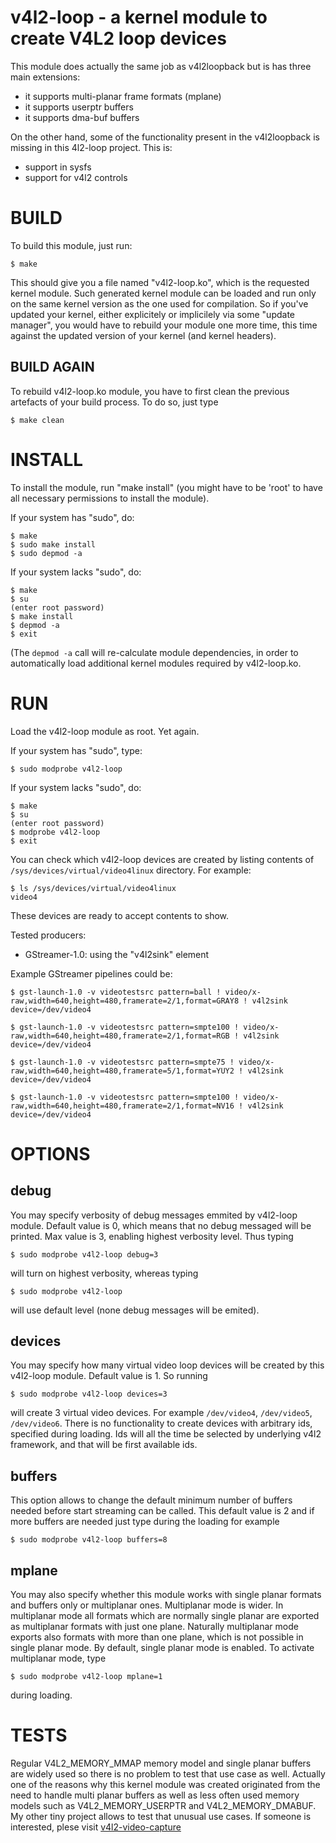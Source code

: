 v4l2-loop - a kernel module to create V4L2 loop devices
==============================================================

This module does actually the same job as v4l2loopback but is has three main extensions:
- it supports multi-planar frame formats (mplane)
- it supports userptr buffers
- it supports dma-buf buffers

On the other hand, some of the functionality present in the v4l2loopback
is missing in this 4l2-loop project. This is:
- support in sysfs
- support for v4l2 controls

# BUILD
To build this module, just run:

    $ make

This should give you a file named "v4l2-loop.ko", which is the requested kernel module.
Such generated kernel module can be loaded and run only on the same kernel version
as the one used for compilation. So if you've updated your kernel, either explicitely
or implicilely via some "update manager", you would have to rebuild your module one more time,
this time against the updated version of your kernel (and kernel headers).

## BUILD AGAIN
To rebuild v4l2-loop.ko module, you have to first clean the previous artefacts of your build process.
To do so, just type

    $ make clean

# INSTALL
To install the module, run "make install" (you might have to be 'root' to have
all necessary permissions to install the module).

If your system has "sudo", do:

    $ make
    $ sudo make install
    $ sudo depmod -a

If your system lacks "sudo", do:

    $ make
    $ su
    (enter root password)
    $ make install
    $ depmod -a
    $ exit


(The `depmod -a` call will re-calculate module dependencies, in order to
automatically load additional kernel modules required by v4l2-loop.ko.

# RUN
Load the v4l2-loop module as root. Yet again.

If your system has "sudo", type:

    $ sudo modprobe v4l2-loop

If your system lacks "sudo", do:

    $ make
    $ su
    (enter root password)
    $ modprobe v4l2-loop
    $ exit

You can check which v4l2-loop devices are created by listing contents of
`/sys/devices/virtual/video4linux` directory. For example:

    $ ls /sys/devices/virtual/video4linux
    video4

These devices are ready to accept contents to show.

Tested producers:
- GStreamer-1.0: using the "v4l2sink" element

Example GStreamer pipelines could be:

    $ gst-launch-1.0 -v videotestsrc pattern=ball ! video/x-raw,width=640,height=480,framerate=2/1,format=GRAY8 ! v4l2sink device=/dev/video4

    $ gst-launch-1.0 -v videotestsrc pattern=smpte100 ! video/x-raw,width=640,height=480,framerate=2/1,format=RGB ! v4l2sink device=/dev/video4

    $ gst-launch-1.0 -v videotestsrc pattern=smpte75 ! video/x-raw,width=640,height=480,framerate=5/1,format=YUY2 ! v4l2sink device=/dev/video4

    $ gst-launch-1.0 -v videotestsrc pattern=smpte100 ! video/x-raw,width=640,height=480,framerate=2/1,format=NV16 ! v4l2sink device=/dev/video4

# OPTIONS

## debug
You may specify verbosity of debug messages emmited by v4l2-loop module. Default value is 0, which means that no
debug messaged will be printed. Max value is 3, enabling highest verbosity level. Thus typing

    $ sudo modprobe v4l2-loop debug=3

will turn on highest verbosity, whereas typing

    $ sudo modprobe v4l2-loop

will use default level (none debug messages will be emited).

## devices
You may specify how many virtual video loop devices will be created by this v4l2-loop module.
Default value is 1. So running

    $ sudo modprobe v4l2-loop devices=3

will create 3 virtual video devices. For example `/dev/video4`, `/dev/video5`, `/dev/video6`.
There is no functionality to create devices with arbitrary ids, specified during loading.
Ids will all the time be selected by underlying v4l2 framework, and that will be first available ids.

## buffers
This option allows to change the default minimum number of buffers needed before start streaming can be called.
This default value is 2 and if more buffers are needed just type during the loading for example

    $ sudo modprobe v4l2-loop buffers=8

## mplane
You may also specify whether this module works with single planar formats and buffers only or multiplanar ones.
Multiplanar mode is wider. In multiplanar mode all formats which are normally single planar are exported as
multiplanar formats with just one plane. Naturally multiplanar mode exports also formats with more than one plane,
which is not possible in single planar mode. By default, single planar mode is enabled.
To activate multiplanar mode, type

    $ sudo modprobe v4l2-loop mplane=1

during loading.

# TESTS
Regular V4L2_MEMORY_MMAP memory model and single planar buffers are widely used
so there is no problem to test that use case as well.
Actually one of the reasons why this kernel module was created originated from the need to handle multi planar buffers
as well as less often used memory models such as V4L2_MEMORY_USERPTR and V4L2_MEMORY_DMABUF.
My other tiny project allows to test that unusual use cases. If someone is interested,
plese visit [v4l2-video-capture](https://github.com/lukasz-wiecaszek/v4l2-video-capture)

